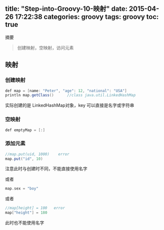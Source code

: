 title: "Step-into-Groovy-10-映射"
date: 2015-04-26 17:22:38
categories: groovy
tags: groovy
toc: true
---

摘要

>创建映射，空映射，访问元素

## 映射

### 创建映射

```java
def map = [name: "Peter", "age": 12, "national": "USA"]
println map.getClass()      //class java.util.LinkedHashMap
```

实际创建的是 LinkedHashMap对象，key 可以直接是名字或字符串

###  空映射

```java
def emptyMap = [:]
```

### 添加元素

```groovy
//map.put(uid, 1000)    error
map.put("id", 10)
```

注意此时与创建时不同，不能直接使用名字

或者

```groovy
map.sex = "boy"
```

或者

```groovy
//map[height] = 100   error
map["height"] = 180
```

此时也不能使用名字

